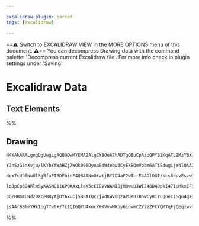 ```yaml
---

excalidraw-plugin: parsed
tags: [excalidraw]

---
```

==⚠  Switch to EXCALIDRAW VIEW in the MORE OPTIONS menu of this document. ⚠== You can decompress Drawing data with the command palette: 'Decompress current Excalidraw file'. For more info check in plugin settings under 'Saving'


# Excalidraw Data

## Text Elements
%%
## Drawing
```compressed-json
N4KAkARALgngDgUwgLgAQQQDwMYEMA2AlgCYBOuA7hADTgQBuCpAzoQPYB2KqATLZMzYBXUtiRoIACyhQ4zZAHoFAc0JRJQgEYA6bGwC2CgF7N6hbEcK4OCtptbErHALRY8RMpWdx8Q1TdIEfARcZgRmBShcZQUebQAObQBmGjoghH0EDihmbgBtcDBQMBKIEm4IIQARAEcADQAFAEEG5QBZDgBJAEYAVgAtAE0AdXjNAHlCYdSSyFhECsDsKI5l

YJnSzG5nXvju/lKYbYAWAHZj7WOk096DyAoSdW4ebv3CyEkEQmVpbm6ATiSdwg1jW4lQAAZgcwoKQ2ABrBAAYTY+DYpAqAGJuggcTiNpBNLhsPDlHChBxiCi0RiJLDrMw4LhAtkCRAAGaEfD4ADKsHWEkEHjZMLhiOGj0kz2hsIRCD5MAF6CF5WB5J+HHCuTQb1mEDYTOwaiOOohUPeEDJwjgnWI2tQeQAusD2eRMrbuBwhNzgYRKVgKrgIWzyZT

Ncx7cU9fNwUl3gBfaEIBDEbinF4Q84ANmOtwtjBY7C4aF2wILrE4ADlOGI/scs6duvEszwIUCLYRmFV0lAU9xYUIEMDNMJKQBRYKZbL2r0+i1CODEXC91M687dCEvV57XpZ4FEDjwz3e/D7tgkvtodkEMKFePgZ10XBwOB85fgqPQT6ZCpL0hHg4GEIBAKAAIWJUlQypVF0Sxdl4IQjYIGwEQWSgTpe30PkxWRGDaXQbFcSIpCUNINCMIycCSStC

loJpCp6Q4RlmSyKASNQ1iKP0AAxLleX5cEIBVVNANI8jMOwuUJWIJ40D4QpkI47IuMkxEFSVITUVVBSxM4zCACVhA1LU/lEpT0Mw8ZDWNP4zTMsi9IybjOCgbjcH0LkTVQPNSl05TMOc7IeUIIxwVbezxIyAAVLAoCaIhlGLdBgnZNiIscrColIOKyLYChPlwVdUFnU8dPMrix0pJpcvykIipBGr2Ic/yMmquEKCi+BBKgpDmGwOFuTqP4N1OQC+

oG/BBm4LNd20XceB8yAjDYAxuCjSB6AIQc/jvdKWv0QzaPDe0IB6wCyRIYLQuec1Sgu4g+QQOBuEWy1SBINo2GIBBKtwTRgiK698DCc73ro2C0HWiBQNRerSGUIkAAoXlG3hulRlHqEhOaAEo2X0hBlG9ZlFgR3BkaSKFeEprGeBp7Hejx3ayuaqBVIQKyoCLGcT0A113IQAn/Xe1Y1otLI/oB/tSEHYFsCIZ60AHIcLQ4AXpdli1hCgA9wWV5nS

jsAArBBlmYHk1bgT7vt+/7L1QIGQYU4kucYKKVvwMXoy6iowmCZYizZFCYQMTqFjQEqzwvQGbxVvV8FCOKA7dj3j25O9wETOhOWCSN73jIA=
```
%%